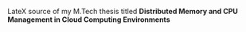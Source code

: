 LateX source of my M.Tech thesis titled **Distributed Memory and CPU Management in Cloud Computing Environments**
